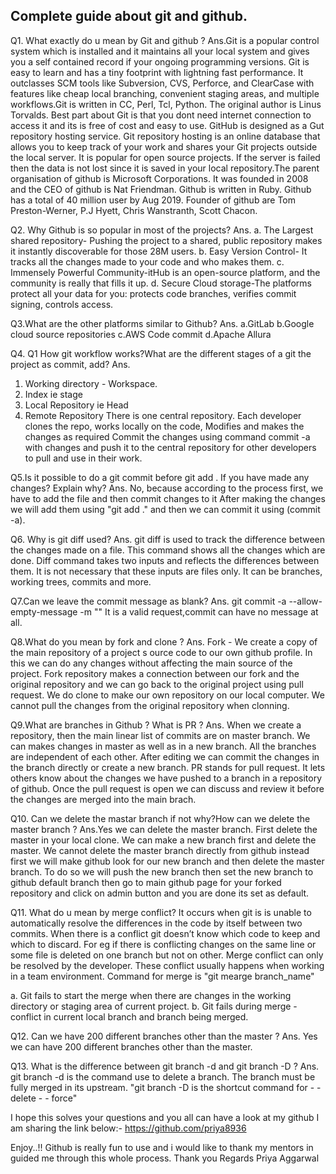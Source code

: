 Complete guide about git and github.
---------------------------------------------------------------------------------
Q1. What exactly do u mean by Git and github ?
Ans.Git is a popular control system which is installed and it maintains all your 
local system and gives you a self contained record if your ongoing programming 
versions. Git is easy to learn and has a tiny footprint with lightning fast 
performance. It outclasses SCM tools like Subversion, CVS, Perforce, and ClearCase 
with features like cheap local branching, convenient staging areas, and 
multiple workflows.Git is written in CC, Perl, Tcl, Python. The original author is
Linus Torvalds. Best part about Git is that you dont need internet connection to 
access it and its is free of cost and easy to use. 
GitHub is designed as a Gut repository hosting service. Git repository hosting is 
an online database that allows you to keep track of your work and shares your 
Git projects outside the local server. It is popular for open source projects. 
If the server is failed then the data is not lost since it is saved in your 
local repository.The parent organisation of github is Microsoft Corporations.
It was founded in 2008 and the CEO of github is Nat Friendman. Github is written 
in Ruby. Github has a total of 40 million user by Aug 2019. Founder of github are
Tom Preston-Werner, P.J Hyett, Chris Wanstranth, Scott Chacon.

Q2. Why Github is so popular in most of the projects? 
Ans. 
a. The Largest shared repository- Pushing the project to a shared, public repository
 makes it instantly discoverable for those 28M users.
b. Easy Version Control- It tracks all the changes made to your code and who makes them.
c. Immensely Powerful Community-itHub is an open-source platform, and the community is really
that fills it up.
d. Secure Cloud storage-The platforms protect all your data for you: protects code branches, 
verifies commit signing, controls access. 

Q3.What are the other platforms similar to Github?
Ans. 
a.GitLab
b.Google cloud source repositories 
c.AWS Code commit 
d.Apache Allura 

Q4. Q1 How git workflow works?What are the different stages of a git 
the project as commit, add?
Ans.
1. Working directory - Workspace.
2. Index ie stage
3. Local Repository ie Head
4. Remote Repository
There is one central repository. 
Each developer clones the repo,
works locally on the code,
Modifies and makes the changes as required
Commit the changes using command commit -a with changes
and push it to the central repository 
for other developers to pull and use in their work.

Q5.Is it possible to do a git commit before git add .
If you have made any changes? Explain why?
Ans. No, because according to the process
first, we have to add the file and then commit changes to it
After making the changes we will add them using "git add ."
and then we can commit it using (commit -a).

Q6. Why is git diff used?
Ans. git diff is used to track the difference between the changes made on a file. This command shows all the
changes which are done. Diff command takes two inputs and 
reflects the differences between them. It is not necessary
that these inputs are files only. 
It can be branches, working trees, commits and more. 

Q7.Can we leave the commit message as blank?
Ans. git commit -a --allow-empty-message -m ""
It is a valid request,commit can have no message at all.

Q8.What do you mean by fork and clone ?
Ans. Fork - We create a copy of the main repository of a project s
ource code to our own github profile. In this we can do any changes 
without affecting the main source of the project. Fork repository 
makes a connection between our fork and the original repository and we
can go back to the original project using pull request. 
We do clone to make our own repository on our local computer. 
We cannot pull the changes from the original repository when clonning. 

Q9.What are branches in Github ?  What is PR ? 
Ans. When we create a repository, then the main linear list of 
commits are on master branch. We can makes changes in master as well 
as in a new branch. All the branches are independent of each other. 
After editing we can commit the changes in the branch directly or create 
a new branch. 
PR stands for pull request. 
It lets others know about the changes we have pushed to a branch in 
a repository of github. Once the pull request is open we can discuss 
and review it before the changes are merged into the main brach. 

Q10. Can we delete the mastar branch if not why?How can we delete the master branch ?
Ans.Yes we can delete the master branch. 
First delete the master in your local clone. We can make a new branch 
first and delete the master. 
We cannot delete the master branch directly from github instead first we 
will make github look for our new branch and then delete the master branch. 
To do so we will push the new branch then set the new branch to github default 
branch then go to main github page for your forked repository and click on 
admin button and you are done its set as default. 

Q11. What do u mean by merge conflict? 
It occurs when git is is unable to automatically resolve the differences 
in the code by itself between two commits. When there is a conflict git 
doesn’t know which code to keep and which to discard. For eg if there is 
conflicting changes on the same line or some file is deleted on one branch 
but not on other. Merge conflict can only be resolved by the developer. 
These conflict usually happens when working in a team environment. 
Command for merge is 
"git mearge branch_name"

a. Git fails to start the merge when there are changes in the working directory 
or staging area of current project.
b. Git fails during merge - conflict in current local branch and branch being
merged. 


Q12. Can we have 200 different branches other than the master ? 
Ans. Yes we can have 200 different branches other than the master.

Q13. What is the difference between git branch -d and git branch -D ? 
Ans. git branch -d is the command use to delete a branch. The branch 
must be fully merged in its upstream. 
"git branch -D is the shortcut command for - - delete - - force"

I hope this solves your questions and you all can have a look at my github
I am sharing the link below:-
https://github.com/priya8936

Enjoy..!! 
Github is really fun to use and i would like to thank my mentors in guided me 
through this whole process.
Thank you
Regards
Priya Aggarwal


